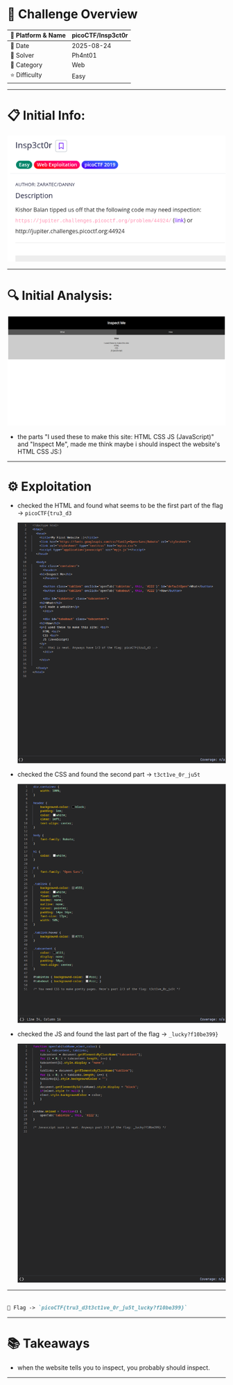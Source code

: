 #  📌 Challenge Overview

| 🧩 Platform & Name | picoCTF/Insp3ct0r |
| ------------------- | ------------------------------- |
| 📅 Date             | 2025-08-24 |
| 👾 Solver           | Ph4nt01 |
| 🔰 Category         | Web |
| ⭐ Difficulty        | Easy |

---

# 📋 Initial Info:

![img](./imgs/insp1.png)

---

# 🔍 Initial Analysis:

![img](./imgs/insp0.png)


- the parts "I  used these to make this site: HTML CSS JS (JavaScript)" and "Inspect Me", made me think maybe i should inspect the website's HTML CSS JS:)

---

# ⚙️ Exploitation

- checked the HTML and found what seems to be the first part of the flag -> `picoCTF{tru3_d3`

  ![img](./imgs/insp2.png)


- checked the CSS and found the second part -> `t3ct1ve_0r_ju5t`

  ![img](./imgs/insp3.png)


- checked the JS and found the last part of the flag -> `_lucky?f10be399}`

  ![img](./imgs/insp4.png)

---

```markdown

🚩 Flag -> `picoCTF{tru3_d3t3ct1ve_0r_ju5t_lucky?f10be399}`

```

---

# 📚 Takeaways

- when the website tells you to inspect, you probably should inspect.

---

